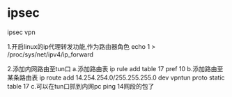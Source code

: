 # ipsec
ipsec vpn

1.开启linux的ip代理转发功能,作为路由器角色
	echo 1 > /proc/sys/net/ipv4/ip_forward

2.添加内网路由至tun口
	a.添加路由表
		ip rule add table 17 pref 10
	b.添加路由至某条路由表
		ip route add 14.254.254.0/255.255.255.0 dev vpntun proto static table 17
	c.可以在tun口抓到内网pc ping 14网段的包了
